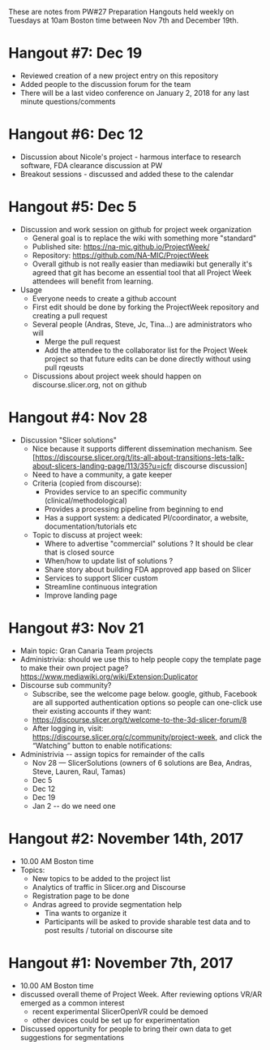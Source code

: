 These are notes from PW#27 Preparation Hangouts held weekly on Tuesdays at 10am Boston time between Nov 7th and December 19th.

# Hangout #7: Dec 19

* Reviewed creation of a new project entry on this repository
* Added people to the discussion forum for the team
* There will be a last video conference on January 2, 2018 for any last minute questions/comments

# Hangout #6: Dec 12

* Discussion about Nicole's project - harmous interface to research software, FDA clearance discussion at PW
* Breakout sessions - discussed and added these to the calendar

# Hangout #5: Dec 5

* Discussion and work session on github for project week organization
  * General goal is to replace the wiki with something more "standard"
  * Published site: https://na-mic.github.io/ProjectWeek/
  * Repository: https://github.com/NA-MIC/ProjectWeek
  * Overall github is not really easier than mediawiki but generally it's agreed that git has become an essential tool that all Project Week attendees will benefit from learning.
* Usage
  * Everyone needs to create a github account
  * First edit should be done by forking the ProjectWeek repository and creating a pull request
  * Several people (Andras, Steve, Jc, Tina...) are administrators who will
    * Merge the pull request
    * Add the attendee to the collaborator list for the Project Week project so that future edits can be done directly without using pull rqeusts
  * Discussions about project week should happen on discourse.slicer.org, not on github

# Hangout #4: Nov 28

* Discussion "Slicer solutions"
  * Nice because it supports different dissemination mechanism. See [https://discourse.slicer.org/t/its-all-about-transitions-lets-talk-about-slicers-landing-page/113/35?u=jcfr discourse discussion]
  * Need to have a community, a gate keeper
  * Criteria (copied from discourse):
    * Provides service to an specific community (clinical/methodological)
    * Provides a processing pipeline from beginning to end
    * Has a support system: a dedicated PI/coordinator, a website, documentation/tutorials etc
  * Topic to discuss at project week:
    * Where to advertise "commercial" solutions ? It should be clear that is closed source
    * When/how to update list of solutions ?
    * Share story about building FDA approved app based on Slicer
    * Services to support Slicer custom
    * Streamline continuous integration
    * Improve landing page

# Hangout #3: Nov 21

* Main topic: Gran Canaria Team projects
* Administrivia: should we use this to help people copy the template page to make their own project page? https://www.mediawiki.org/wiki/Extension:Duplicator
* Discourse sub community? 
  * Subscribe, see the welcome page below. google, github, Facebook are all supported authentication options so people can one-click use their existing accounts if they want:
  * https://discourse.slicer.org/t/welcome-to-the-3d-slicer-forum/8
  * After logging in, visit: https://discourse.slicer.org/c/community/project-week, and click the “Watching” button to enable notifications:
* Administrivia -- assign topics for remainder of the calls
  * Nov 28 — SlicerSolutions (owners of 6 solutions are Bea, Andras, Steve, Lauren, Raul, Tamas)
  * Dec 5
  * Dec 12
  * Dec 19
  * Jan 2 -- do we need one

# Hangout #2: November 14th, 2017

* 10.00 AM Boston time
* Topics:
  * New topics to be added to the project list
  * Analytics of traffic in Slicer.org and Discourse
  * Registration page to be done
  * Andras agreed to provide segmentation help
    * Tina wants to organize it
    * Participants will be asked to provide sharable test data and to post results / tutorial on discourse site

# Hangout #1: November 7th, 2017

* 10.00 AM Boston time
* discussed overall theme of Project Week.  After reviewing options VR/AR emerged as a common interest
  * recent experimental SlicerOpenVR could be demoed
  * other devices could be set up for experimentation
* Discussed opportunity for people to bring their own data to get suggestions for segmentations
